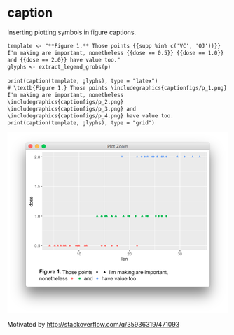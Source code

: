 # caption
Inserting plotting symbols in figure captions.



```
template <- "**Figure 1.** Those points {{supp %in% c('VC', 'OJ'))}} I'm making are important, nonetheless {{dose == 0.5}} {{dose == 1.0}} and {{dose == 2.0}} have value too."
glyphs <- extract_legend_grobs(p)

print(caption(template, glyphs), type = "latex")
# \textb{Figure 1.} Those points \includegraphics{captionfigs/p_1.png} I'm making are important, nonetheless \includegraphics{captionfigs/p_2.png} \includegraphics{captionfigs/p_3.png} and \includegraphics{captionfigs/p_4.png} have value too.
print(caption(template, glyphs), type = "grid")

```

![screenshot](screenshot.png)


Motivated by http://stackoverflow.com/q/35936319/471093